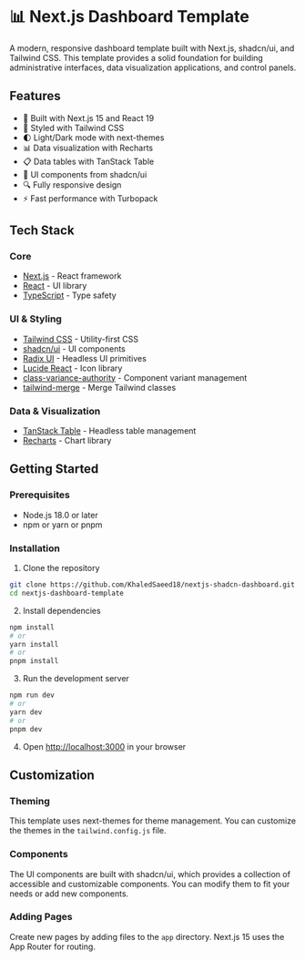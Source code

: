 # 📊 Next.js Dashboard Template

A modern, responsive dashboard template built with Next.js, shadcn/ui, and Tailwind CSS. This template provides a solid foundation for building administrative interfaces, data visualization applications, and control panels.

## Features

- 🚀 Built with Next.js 15 and React 19
- 🎨 Styled with Tailwind CSS
- 🌓 Light/Dark mode with next-themes
- 📊 Data visualization with Recharts
- 📋 Data tables with TanStack Table
- 🧩 UI components from shadcn/ui
- 🔍 Fully responsive design
- ⚡ Fast performance with Turbopack

## Tech Stack

### Core

- [Next.js](https://nextjs.org/) - React framework
- [React](https://react.dev/) - UI library
- [TypeScript](https://www.typescriptlang.org/) - Type safety

### UI & Styling

- [Tailwind CSS](https://tailwindcss.com/) - Utility-first CSS
- [shadcn/ui](https://ui.shadcn.com/) - UI components
- [Radix UI](https://www.radix-ui.com/) - Headless UI primitives
- [Lucide React](https://lucide.dev/) - Icon library
- [class-variance-authority](https://cva.style/docs) - Component variant management
- [tailwind-merge](https://github.com/dcastil/tailwind-merge) - Merge Tailwind classes

### Data & Visualization

- [TanStack Table](https://tanstack.com/table) - Headless table management
- [Recharts](https://recharts.org/) - Chart library

## Getting Started

### Prerequisites

- Node.js 18.0 or later
- npm or yarn or pnpm

### Installation

1. Clone the repository

```bash
git clone https://github.com/KhaledSaeed18/nextjs-shadcn-dashboard.git
cd nextjs-dashboard-template
```

2. Install dependencies

```bash
npm install
# or
yarn install
# or
pnpm install
```

3. Run the development server

```bash
npm run dev
# or
yarn dev
# or
pnpm dev
```

4. Open [http://localhost:3000](http://localhost:3000) in your browser

## Customization

### Theming

This template uses next-themes for theme management. You can customize the themes in the `tailwind.config.js` file.

### Components

The UI components are built with shadcn/ui, which provides a collection of accessible and customizable components. You can modify them to fit your needs or add new components.

### Adding Pages

Create new pages by adding files to the `app` directory. Next.js 15 uses the App Router for routing.
